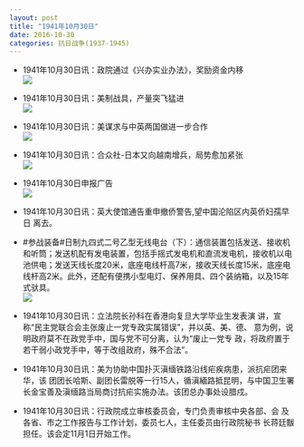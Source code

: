 ```yaml
---
layout: post
title: "1941年10月30日"
date: 2016-10-30
categories: 抗日战争(1937-1945)
---
```


<meta name="referrer" content="no-referrer" />

- 1941年10月30日讯：政院通过《兴办实业办法》，奖励资金内移 <br/><img src="https://ww2.sinaimg.cn/large/aca367d8jw1f9aow64qb2j20mk0edafs.jpg" />

- 1941年10月30日讯：美制战具，产量突飞猛进 <br/><img src="https://ww4.sinaimg.cn/large/aca367d8jw1f9an5dxtgqj20cy0e9jts.jpg" />

- 1941年10月30日讯：美谋求与中英两国做进一步合作 <br/><img src="https://ww4.sinaimg.cn/large/aca367d8jw1f9alfvvnm1j20d60dgmzh.jpg" />

- 1941年10月30日讯：合众社-日本又向越南增兵，局势愈加紧张 <br/><img src="https://ww1.sinaimg.cn/large/aca367d8jw1f9ajotv63nj20g70knafb.jpg" />

- 1941年10月30日申报广告 <br/><img src="https://ww1.sinaimg.cn/large/aca367d8jw1f9ag8c4f3qj20q20hetdt.jpg" />

- 1941年10月30日讯：英大使馆通告重申撤侨警告,望中国沦陷区内英侨妇孺早日 离去。 

- #参战装备#日制九四式二号乙型无线电台（下）：通信装置包括发送、接收机和听筒；发送机配有发电装置，包括手摇式发电机和直流发电机，接收机以电池供电；发送天线长度20米，底座电线杆高7米，接收天线长度15米，底座电线杆高2米。此外，还配有便携小型电灯、保养用具、四个装纳箱，以及15年式驮具。 <br/><img src="https://ww1.sinaimg.cn/large/aca367d8jw1f9a4isw3bnj203k0d9jsf.jpg" />

- 1941年10月30日讯：立法院长孙科在香港向复旦大学毕业生发表演 讲，宣称“民主党联合会主张废止一党专政实属错误”，并以英、美、德、 意为例，说明政府莫不在政党手中，国与党不可分离，认为“废止一党专 政，将政府置于若干弱小政党手中，等于改组政府，殊不合法”。 

- 1941年10月30日讯：美为协助中国扑灭滇缅铁路沿线疟疾病患，派抗疟团来华，该 团团长哈斯、副团长雷脱等一行15人，循滇緬路抵昆明，与中国卫生署 长金宝善及滇缅路当局商讨抗疟实施办法。该团总办事处设腊戍。 

- 1941年10月30日讯：行政院成立审核委员会，专门负责审核中央各部、会 及各省、市之工作报告与工作计划，委员七人，主任委员由行政院秘书 长蒋廷黻担任。该会定11月1日开始工作。 

